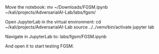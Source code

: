 Move the notebook:
mv ~/Downloads/FGSM.ipynb ~/kali/projects/AdversarialAI-Lab/labs/fgsm/

Open JupyterLab in the virtual environment:
cd ~/kali/projects/AdversarialAI-Lab
source ../../venv/bin/activate
jupyter lab

Navigate in JupyterLab to:
labs/fgsm/FGSM.ipynb

And open it to start testing FGSM.
